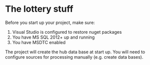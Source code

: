 # The lottery stuff

Before you start up your project, make sure:
1. Visual Studio is configured to restore nuget packages
2. You have MS SQL 2012+ up and running
3. You have MSDTC enabled

The project will create the hub data base at start up. 
You will need to configure sources for processing manually (e.g. create data bases).
